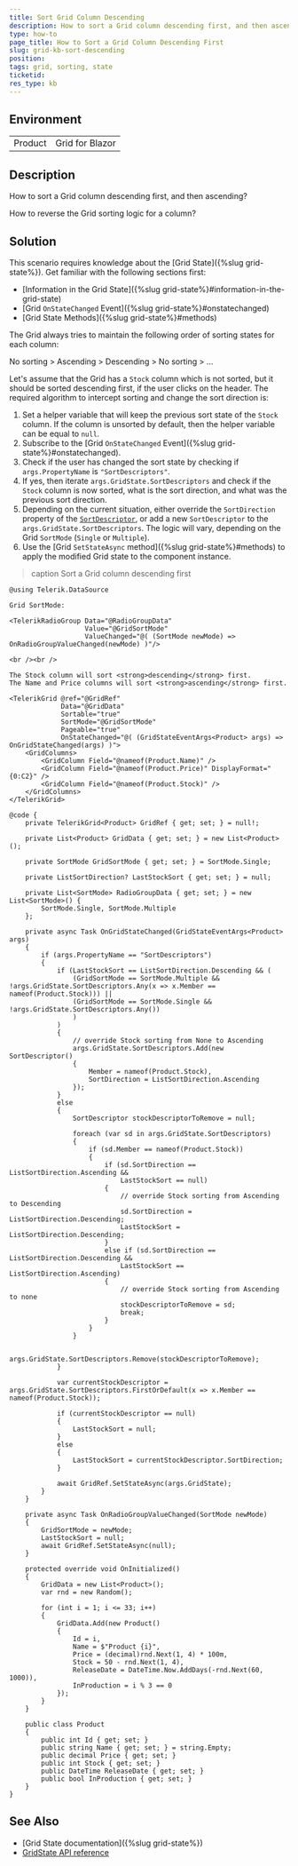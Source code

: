```yaml
---
title: Sort Grid Column Descending
description: How to sort a Grid column descending first, and then ascending.
type: how-to
page_title: How to Sort a Grid Column Descending First
slug: grid-kb-sort-descending
position: 
tags: grid, sorting, state
ticketid:
res_type: kb
---
```


## Environment

<table>
    <tbody>
        <tr>
            <td>Product</td>
            <td>Grid for Blazor</td>
        </tr>
    </tbody>
</table>


## Description

How to sort a Grid column descending first, and then ascending?

How to reverse the Grid sorting logic for a column?


## Solution

This scenario requires knowledge about the [Grid State]({%slug grid-state%}). Get familiar with the following sections first:

* [Information in the Grid State]({%slug grid-state%}#information-in-the-grid-state)
* [Grid `OnStateChanged` Event]({%slug grid-state%}#onstatechanged)
* [Grid State Methods]({%slug grid-state%}#methods)

The Grid always tries to maintain the following order of sorting states for each column:

No sorting &gt; Ascending &gt; Descending &gt; No sorting &gt; ...

Let's assume that the Grid has a `Stock` column which is not sorted, but it should be sorted descending first, if the user clicks on the header. The required algorithm to intercept sorting and change the sort direction is:

1. Set a helper variable that will keep the previous sort state of the `Stock` column. If the column is unsorted by default, then the helper variable can be equal to `null`.
1. Subscribe to the [Grid `OnStateChanged` Event]({%slug grid-state%}#onstatechanged).
1. Check if the user has changed the sort state by checking if `args.PropertyName` is `"SortDescriptors"`.
1. If yes, then iterate `args.GridState.SortDescriptors` and check if the `Stock` column is now sorted, what is the sort direction, and what was the previous sort direction.
1. Depending on the current situation, either override the `SortDirection` property of the [`SortDescriptor`](/blazor-ui/api/telerik.datasource.sortdescriptor), or add a new `SortDescriptor` to the `args.GridState.SortDescriptors`. The logic will vary, depending on the Grid `SortMode` (`Single` or `Multiple`).
1. Use the [Grid `SetStateAsync` method]({%slug grid-state%}#methods) to apply the modified Grid state to the component instance.

>caption Sort a Grid column descending first

````CSHTML
@using Telerik.DataSource

Grid SortMode:

<TelerikRadioGroup Data="@RadioGroupData"
                   Value="@GridSortMode"
                   ValueChanged="@( (SortMode newMode) => OnRadioGroupValueChanged(newMode) )"/>

<br /><br />

The Stock column will sort <strong>descending</strong> first.
The Name and Price columns will sort <strong>ascending</strong> first.

<TelerikGrid @ref="@GridRef"
             Data="@GridData"
             Sortable="true"
             SortMode="@GridSortMode"
             Pageable="true"
             OnStateChanged="@( (GridStateEventArgs<Product> args) => OnGridStateChanged(args) )">
    <GridColumns>
        <GridColumn Field="@nameof(Product.Name)" />
        <GridColumn Field="@nameof(Product.Price)" DisplayFormat="{0:C2}" />
        <GridColumn Field="@nameof(Product.Stock)" />
    </GridColumns>
</TelerikGrid>

@code {
    private TelerikGrid<Product> GridRef { get; set; } = null!;

    private List<Product> GridData { get; set; } = new List<Product>();

    private SortMode GridSortMode { get; set; } = SortMode.Single;

    private ListSortDirection? LastStockSort { get; set; } = null;

    private List<SortMode> RadioGroupData { get; set; } = new List<SortMode>() {
        SortMode.Single, SortMode.Multiple
    };

    private async Task OnGridStateChanged(GridStateEventArgs<Product> args)
    {
        if (args.PropertyName == "SortDescriptors")
        {
            if (LastStockSort == ListSortDirection.Descending && (
                (GridSortMode == SortMode.Multiple && !args.GridState.SortDescriptors.Any(x => x.Member == nameof(Product.Stock))) ||
                (GridSortMode == SortMode.Single && !args.GridState.SortDescriptors.Any())
                )
            )
            {
                // override Stock sorting from None to Ascending
                args.GridState.SortDescriptors.Add(new SortDescriptor()
                {
                    Member = nameof(Product.Stock),
                    SortDirection = ListSortDirection.Ascending
                });
            }
            else
            {
                SortDescriptor stockDescriptorToRemove = null;

                foreach (var sd in args.GridState.SortDescriptors)
                {
                    if (sd.Member == nameof(Product.Stock))
                    {
                        if (sd.SortDirection == ListSortDirection.Ascending &&
                            LastStockSort == null)
                        {
                            // override Stock sorting from Ascending to Descending
                            sd.SortDirection = ListSortDirection.Descending;
                            LastStockSort = ListSortDirection.Descending;
                        }
                        else if (sd.SortDirection == ListSortDirection.Descending &&
                            LastStockSort == ListSortDirection.Ascending)
                        {
                            // override Stock sorting from Ascending to none
                            stockDescriptorToRemove = sd;
                            break;
                        }
                    }
                }

                args.GridState.SortDescriptors.Remove(stockDescriptorToRemove);
            }

            var currentStockDescriptor = args.GridState.SortDescriptors.FirstOrDefault(x => x.Member == nameof(Product.Stock));

            if (currentStockDescriptor == null)
            {
                LastStockSort = null;
            }
            else
            {
                LastStockSort = currentStockDescriptor.SortDirection;
            }

            await GridRef.SetStateAsync(args.GridState);
        }
    }

    private async Task OnRadioGroupValueChanged(SortMode newMode)
    {
        GridSortMode = newMode;
        LastStockSort = null;
        await GridRef.SetStateAsync(null);
    }

    protected override void OnInitialized()
    {
        GridData = new List<Product>();
        var rnd = new Random();

        for (int i = 1; i <= 33; i++)
        {
            GridData.Add(new Product()
            {
                Id = i,
                Name = $"Product {i}",
                Price = (decimal)rnd.Next(1, 4) * 100m,
                Stock = 50 - rnd.Next(1, 4),
                ReleaseDate = DateTime.Now.AddDays(-rnd.Next(60, 1000)),
                InProduction = i % 3 == 0
            });
        }
    }

    public class Product
    {
        public int Id { get; set; }
        public string Name { get; set; } = string.Empty;
        public decimal Price { get; set; }
        public int Stock { get; set; }
        public DateTime ReleaseDate { get; set; }
        public bool InProduction { get; set; }
    }
}
````

## See Also

* [Grid State documentation]({%slug grid-state%})
* [GridState API reference](/blazor-ui/api/Telerik.Blazor.Components.GridState-1)
